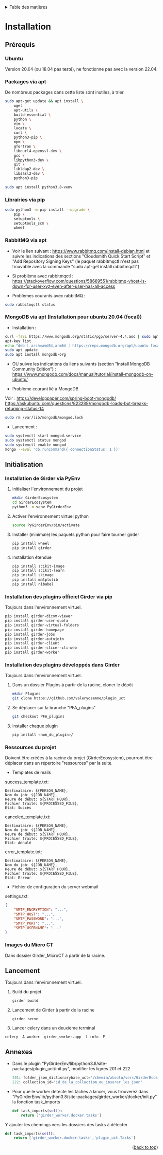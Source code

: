<a name="readme-top"></a>

<!-- TABLE OF CONTENTS -->
<details>
  <summary>Table des matières</summary>
  <ol>
    <li>
      <a href="#installation">Installation</a>
      <ul>
        <li><a href="#prérequis">Prérequis</a></li>
        <li><a href="#initialisation">Initialisation</a></li>
        <li><a href="#lancement">Lancement</a></li>
        <li><a href="#annexes">Annexes</a></li>
      </ul>
    </li>
  </ol>
</details>


<!-- INITIALISATION -->
# Installation

## Prérequis


### Ubuntu 

Version 20.04 (ou 18.04 pas testé), ne fonctionne pas avec la version 22.04.

### Packages via apt 

De nombreux packages dans cette liste sont inutiles, à trier.

```sh
sudo apt-get update && apt install \
    wget
    apt-utils \
    build-essential \
    python \
    vim \
    locate \
    curl \
    python3-pip \
    npm \    
    gfortran \
    libcurl4-openssl-dev \
    gcc \
    libpython3-dev \
    git \
    libldap2-dev \
    libsasl2-dev \
    python3-pip 
    
sudo apt install python3.8-venv    
```

### Librairies via pip

```sh
sudo python3 -m pip install --upgrade \
    pip \
    setuptools \
    setuptools_scm \
    wheel 
```

### RabbitMQ via apt

- Voir le lien suivant : https://www.rabbitmq.com/install-debian.html et suivre les indications des sections "Cloudsmith Quick Start Script" et "Add Repository Signing Keys" (le paquet rabbitmqctl n'est pas trouvable avec la commande "sudo apt-get install rabbitmqctl")

- Si problème avec rabbitmqctl : https://stackoverflow.com/questions/58689551/rabbitmq-vhost-is-down-for-user-xyz-even-after-user-has-all-access

- Problèmes courants avec rabbitMQ :

```sh
sudo rabbitmqctl status
```

### MongoDB via apt (Installation pour ubuntu 20.04 (focal))

- Installation :
```sh
curl -fsSL https://www.mongodb.org/static/pgp/server-4.4.asc | sudo apt-key add -
apt-key list
echo "deb [ arch=amd64,arm64 ] https://repo.mongodb.org/apt/ubuntu focal/mongodb-org/4.4 multiverse" | sudo tee /etc/apt/sources.list.d/mongodb-org-4.4.list
sudo apt update
sudo apt install mongodb-org
```

- OU suivre les indications du liens suivants (section "Install MongoDB Community Edition") : https://www.mongodb.com/docs/manual/tutorial/install-mongodb-on-ubuntu/ 


- Problème courant lié à MongoDB

Voir : 
https://developpaper.com/spring-boot-mongodb/
https://askubuntu.com/questions/823288/mongodb-loads-but-breaks-returning-status-14

```sh
sudo rm /var/lib/mongodb/mongod.lock
```

- Lancement : 

```sh
sudo systemctl start mongod.service
sudo systemctl status mongod
sudo systemctl enable mongod
mongo --eval 'db.runCommand({ connectionStatus: 1 })'
```

## Initialisation

### Installation de Girder via PyEnv

1. Initialiser l'environnement du projet
    ```sh
    mkdir GirderEcosystem
    cd GirderEcosystem
    python3 -m venv PyGirderEnv
    ```

2. Activer l'environnement virtuel python
    ```sh
    source PyGirderEnv/bin/activate
    ```

3. Installer (minimale) les paquets python pour faire tourner girder
    ```sh
    pip install wheel
    pip install girder
    ```

4. Installation étendue
    ```sh
    pip install scikit-image
    pip install scikit-learn
    pip install skimage
    pip install matplolib
    pip install nibabel
    ```

### Installation des plugins officiel Girder via pip

Toujours dans l'environnement virtuel.

```sh
pip install girder-dicom-viewer
pip install girder-user-quota
pip install girder-virtual-folders
pip install girder-homepage
pip install girder-jobs
pip install girder-autojoin
pip install girder-client
pip install girder-slicer-cli-web
pip install girder-worker
```

### Installation des plugins développés dans Girder

Toujours dans l'environnement virtuel.

1. Dans un dossier Plugins à partir de la racine, cloner le dépôt
    ```sh
    mkdir Plugins
    git clone https://github.com/valeryozenne/plugin_uct
    ```
2. Se déplacer sur la branche "PFA_plugins"
    ```sh
    git checkout PFA_plugins
    ```
3. Installer chaque plugin
    ```sh
    pip install <nom_du_plugin>/
    ```

### Ressources du projet

Doivent être créées à la racine du projet (GirderEcosystem), pourront être déplacer dans un répertoire "ressources" par la suite. 

- Templates de mails

success_template.txt:
```text
Destinataire: ${PERSON_NAME}, 
Nom du job: ${JOB_NAME},
Heure de début: ${START_HOUR},
Fichier traité: ${PROCESSED_FILE},
Etat: Succès
```

canceled_template.txt:
```text
Destinataire: ${PERSON_NAME}, 
Nom du job: ${JOB_NAME},
Heure de début: ${START_HOUR},
Fichier traité: ${PROCESSED_FILE},
Etat: Annulé
```

error_template.txt:
```text
Destinataire: ${PERSON_NAME}, 
Nom du job: ${JOB_NAME},
Heure de début: ${START_HOUR},
Fichier traité: ${PROCESSED_FILE},
Etat: Erreur
```

- Fichier de configuration du server webmail

settings.txt:
```json
{
    "SMTP_ENCRYPTION": "...",
    "SMTP_HOST": "...",
    "SMTP_PASSWORD": "...",
    "SMTP_PORT": "...",
    "SMTP_USERNAME": "..."
}
```

### Images du Micro CT

Dans dossier Girder_MicroCT à partir de la racine.

## Lancement

Toujours dans l'environnement virtuel.
  
1. Build du projet
    ```sh
    girder build
    ```

2. Lancement de Girder à partir de la racine
    ```
    girder serve
    ```

3. Lancer celery dans un deuxième terminal

```
celery -A worker  girder_worker.app -l info -E 
```

## Annexes

- Dans le plugin "PyGirderEnv/lib/python3.8/site-packages/plugin_uct/init.py", modifier les lignes 201 et 222
    ```python
    201: folder_json_dictionarybase_uct='/chemin/absolu/vers/GirderEcosystem/Girder_MicroCT/'
    222: collection_id='id_de_la_collection_ou_inserer_les_json'
    ```

- Pour que le worker detecte les tâches à lancer, vous trouverez dans "PyGirderEnv/lib/python3.8/site-packages/girder_worker/docker/init.py" la fonction task_imports 

    ```python
    def task_imports(self):
        return ['girder_worker.docker.tasks']
    ```
Y ajouter les chemings vers les dossiers des tasks à détecter

```python
def task_imports(self):
    return ['girder_worker.docker.tasks','plugin_uct.Tasks']
```

<p align="right">(<a href="#readme-top">back to top</a>)</p>
